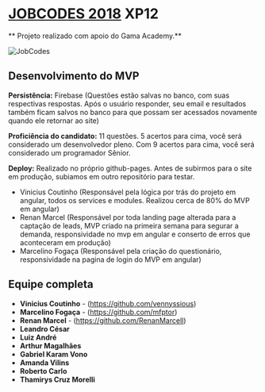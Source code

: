 # [JOBCODES 2018](https://www.jobcodes.com.br) XP12

** Projeto realizado com apoio do Gama Academy.**

![JobCodes](https://goo.gl/Cw6jyo)

## Desenvolvimento do MVP

**Persistência:** Firebase (Questões estão salvas no banco, com suas respectivas respostas. Após o usuário responder, seu email e resultados
também ficam salvos no banco para que possam ser acessados novamente quando ele retornar ao site)

**Proficiência do candidato:** 11 questões. 5 acertos para cima, você será considerado um desenvolvedor pleno. Com 9 acertos para cima, você
será considerado um programador Sênior.

**Deploy:** Realizado no próprio github-pages. Antes de subirmos para o site em produção, subiamos em outro repositório para testar.

- Vinicius Coutinho (Responsável pela lógica por trás do projeto em angular, todos os services e modules. Realizou cerca de 80% do MVP em angular)
- Renan Marcel (Responsável por toda landing page alterada para a captação de leads, MVP criado na primeira semana para segurar a demanda, responsividade no mvp em angular e conserto de erros que aconteceram em produção)
- Marcelino Fogaça (Responsável pela criação do questionário, responsividade na pagina de login do MVP em angular)

## Equipe completa

* **Vinicius Coutinho** - (https://github.com/vennyssious)
* **Marcelino Fogaça** - (https://github.com/mfptor)
* **Renan Marcel** - (https://github.com/RenanMarcell)
* **Leandro César**
* **Luiz André**
* **Arthur Magalhães**
* **Gabriel Karam Vono**
* **Amanda Vilins**
* **Roberto Carlo**
* **Thamirys Cruz Morelli**